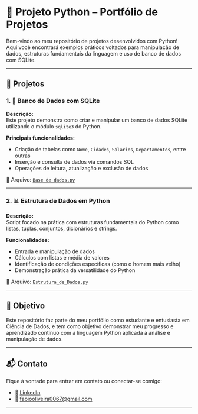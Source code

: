 # 🐍 Projeto Python – Portfólio de Projetos

Bem-vindo ao meu repositório de projetos desenvolvidos com Python!  
Aqui você encontrará exemplos práticos voltados para manipulação de dados, estruturas fundamentais da linguagem e uso de banco de dados com SQLite.

---

## 📁 Projetos

### 1. 💾 Banco de Dados com SQLite

**Descrição:**  
Este projeto demonstra como criar e manipular um banco de dados SQLite utilizando o módulo `sqlite3` do Python.

**Principais funcionalidades:**
- Criação de tabelas como `Nome`, `Cidades`, `Salarios`, `Departamentos`, entre outras
- Inserção e consulta de dados via comandos SQL
- Operações de leitura, atualização e exclusão de dados

📂 Arquivo: [`Base de dados.py`](Base%20de%20dados.py)

---

### 2. 📊 Estrutura de Dados em Python

**Descrição:**  
Script focado na prática com estruturas fundamentais do Python como listas, tuplas, conjuntos, dicionários e strings.

**Funcionalidades:**
- Entrada e manipulação de dados
- Cálculos com listas e média de valores
- Identificação de condições específicas (como o homem mais velho)
- Demonstração prática da versatilidade do Python

📂 Arquivo: [`Estrutura_de_Dados.py`](Estrutura_de_Dados.py)

---

## 🎯 Objetivo

Este repositório faz parte do meu portfólio como estudante e entusiasta em Ciência de Dados, e tem como objetivo demonstrar meu progresso e aprendizado contínuo com a linguagem Python aplicada à análise e manipulação de dados.

---

## 📬 Contato

Fique à vontade para entrar em contato ou conectar-se comigo:

- 🔗 [LinkedIn](https://www.linkedin.com/in/fabio-oliveira-araujo-cientista/)
- 📧 fabiooliveira0067@gmail.com

---

